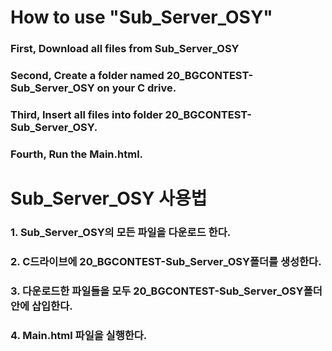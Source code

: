 # How to use "Sub_Server_OSY"

### First, Download all files from Sub_Server_OSY
### Second, Create a folder named 20_BGCONTEST-Sub_Server_OSY on your C drive.
### Third, Insert all files into folder 20_BGCONTEST-Sub_Server_OSY.
### Fourth, Run the Main.html.





# Sub_Server_OSY 사용법

### 1. Sub_Server_OSY의 모든 파일을 다운로드 한다.
### 2. C드라이브에 20_BGCONTEST-Sub_Server_OSY폴더를 생성한다.
### 3. 다운로드한 파일들을 모두 20_BGCONTEST-Sub_Server_OSY폴더 안에 삽입한다.
### 4. Main.html 파일을 실행한다.

